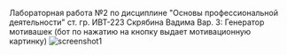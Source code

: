 Лабораторная работа №2 по дисциплине "Основы профессиональной деятельности" ст. гр. ИВТ-223 Скрябина Вадима
Вар. 3: Генератор мотивашек (бот по нажатию на кнопку выдает мотивационную картинку)
![screenshot1](https://github.com/vvadikk/lr2_OPD/assets/125023961/78ab8c5e-70cf-4582-a9a1-dea946666b5a)
